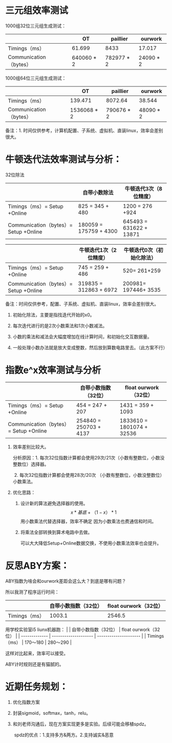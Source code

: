 # 三元组效率测试

1000组32位三元组生成测试：

|                        | OT         | paillier   | ourwork   |
| ---------------------- | ---------- | ---------- | --------- |
| Timings（ms）          | 61.699     | 8433       | 17.017    |
| Communication（bytes） | 640060 * 2 | 782977 * 2 | 24090 * 2 |

1000组64位三元组生成测试：

|                        | OT          | paillier   | ourwork   |
| ---------------------- | ----------- | ---------- | --------- |
| Timings（ms）          | 139.471     | 8072.64    | 38.544    |
| Communication（bytes） | 1536068 * 2 | 790676 * 2 | 48090 * 2 |

备注：1. 时间仅供参考，计算机配置、子系统、虚拟机、直装linux，效率会差别很大。



# 牛顿迭代法效率测试与分析：

32位除法

|                                       | 自带小数除法           | 牛顿迭代3次（8位精度）   |
| ------------------------------------- | ---------------------- | ------------------------ |
| Timings（ms）= Setup +Online          | 825 = 345 + 480        | 1200 = 276 +924          |
| Communication（bytes）= Setup +Online | 180059 = 175759 + 4300 | 645493 =  631622 + 13871 |


|                                       | 牛顿迭代1次（2位精度） | 牛顿迭代0次（初始化除法） |
| ------------------------------------- | ---------------------- | ------------------------- |
| Timings（ms）= Setup +Online          | 745 = 259 + 486        | 520= 261+259              |
| Communication（bytes）= Setup +Online | 319835 = 312863 + 6972 | 200981=  197446+ 3535     |

备注：时间仅供参考，配置、子系统、虚拟机、直装linux，效率会差别很大。

1. 初始化除法，主要是指找迭代开始的x0。

2. 每次迭代进行的是2次小数乘法和1次小数减法。
3. 小数的乘法和减法会大幅度增加在线计算时间，和初始化交互数据量。
4. 一般处理小数办法就是放大变成整数，然后放到算数电路里去。（此方案不行）



# 指数e^x效率测试与分析

|                                       | 自带小数指数（32位）    | float ourwork（32位）     |
| ------------------------------------- | ----------------------- | ------------------------- |
| Timings（ms）= Setup +Online          | 454 = 247 + 207         | 1431 = 359 + 1093         |
| Communication（bytes）= Setup +Online | 254840 = 250703 +  4137 | 1833610 = 1801074 + 32536 |

1. 效率差别比较大。

   分析原因：1. 每次32位指数计算都会使用29次/21次（小数有整数位，小数没整数位）选择器。

   ​			 		2. 每次32位指数计算都会使用28次/20次 （小数有整数位，小数没整数位）小数乘法。

2. 优化思路：

   1. 设计新的算法避免选择器的使用。
      $$
      x*基底+（1-x）*1
      $$
      用小数乘法代替选择器，效率不确定 因为小数乘法也费通信和时间。

   2. 将乘法全部转换到算术电路中去做。
   
      ​	可以大大降低Setup+Online数据交换，不使用小数乘法效率也会提升。



# 反思ABY方案：

ABY指数为啥会和ourwork差距会这么大？到底是哪有问题？

所以我测了程序运行时间：

|               | 自带小数指数（32位） | float ourwork（32位） |
| ------------- | -------------------- | --------------------- |
| Timings（ms） | 1003.1               | 2546.5                |

用学校实验室i5 liunx机器跑：
|               | 自带小数指数（32位） | float ourwork（32位） |
| ------------- | -------------------- | --------------------- |
| Timings（ms） | 170～180             | 280～290              |

这样对比起来，效率可以接受。

ABY计时规则还是有猫腻的。



# 近期任务规划：

1. 优化指数方案

2. 封装sigmoid，softmax，tanh，relu。

3. 和刘老师沟通后，现在方案实现更多是实验。后续可能会移植spdz。

   ​	spdz的优点：1.支持多方&两方。2.支持诚实&恶意 